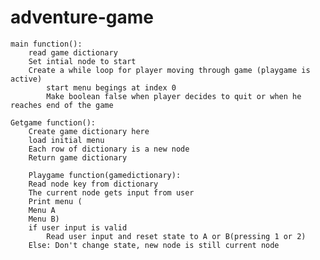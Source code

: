 # adventure-game

    main function():
        read game dictionary
        Set intial node to start
        Create a while loop for player moving through game (playgame is active)
            start menu begings at index 0
            Make boolean false when player decides to quit or when he reaches end of the game

    Getgame function():
        Create game dictionary here
        load initial menu
        Each row of dictionary is a new node
        Return game dictionary

        Playgame function(gamedictionary):
        Read node key from dictionary
        The current node gets input from user 
        Print menu (
        Menu A
        Menu B)
        if user input is valid
            Read user input and reset state to A or B(pressing 1 or 2)
        Else: Don't change state, new node is still current node

